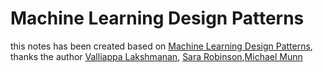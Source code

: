 # Machine Learning Design Patterns
this notes has been created based on [Machine Learning Design Patterns](https://learning.oreilly.com/library/view/machine-learning-design/9781098115777/), thanks the author [Valliappa Lakshmanan](https://www.linkedin.com/in/valliappalakshmanan/), [Sara Robinson](),[Michael Munn]()
